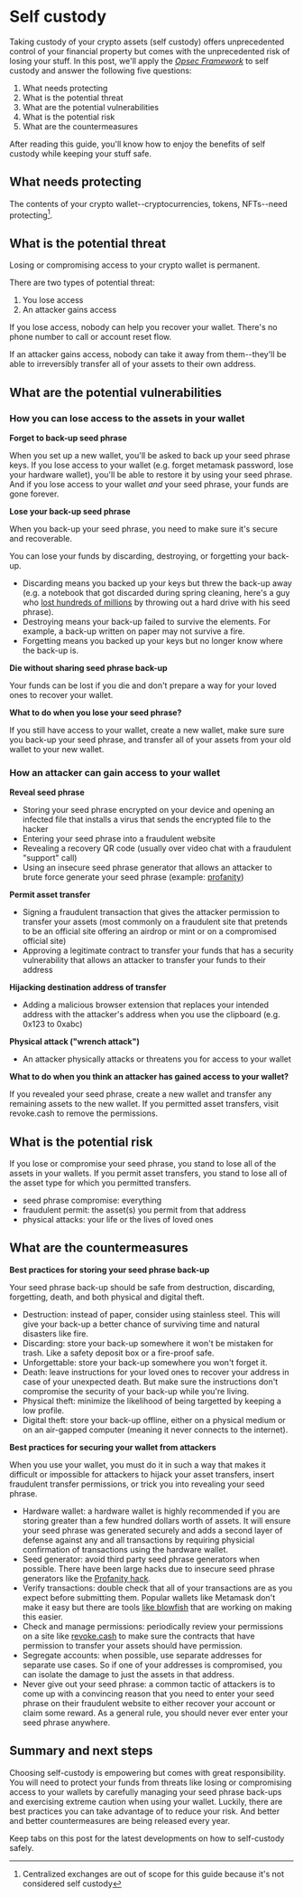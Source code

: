 # Self custody

Taking custody of your crypto assets (self custody) offers unprecedented control of your financial property but comes with the unprecedented risk of losing your stuff. In this post, we'll apply the [*Opsec Framework*](https://opsec101.org/) to self custody and answer the following five questions:

1. What needs protecting
2. What is the potential threat
3. What are the potential vulnerabilities
4. What is the potential risk
5. What are the countermeasures

After reading this guide, you'll know how to enjoy the benefits of self custody while keeping your stuff safe. 

## What needs protecting

The contents of your crypto wallet--cryptocurrencies, tokens, NFTs--need protecting[^1].


## What is the potential threat

Losing or compromising access to your crypto wallet is permanent.

There are two types of potential threat:

1. You lose access
2. An attacker gains access

If you lose access, nobody can help you recover your wallet. There's no phone number to call or account reset flow. 

If an attacker gains access, nobody can take it away from them--they'll be able to irreversibly transfer all of your assets to their own address. 

## What are the potential vulnerabilities

### How you can lose access to the assets in your wallet

**Forget to back-up seed phrase**

When you set up a new wallet, you'll be asked to back up your seed phrase keys. If you lose access to your wallet (e.g. forget metamask password, lose your hardware wallet), you'll be able to restore it by using your seed phrase. And if you lose access to your wallet *and* your seed phrase, your funds are gone forever. 

**Lose your back-up seed phrase**

When you back-up your seed phrase, you need to make sure it's secure and recoverable.

You can lose your funds by discarding, destroying, or forgetting your back-up. 
* Discarding means you backed up your keys but threw the back-up away (e.g. a notebook that got discarded during spring cleaning, here's a guy who [lost hundreds of millions](https://www.cnbc.com/2021/01/15/uk-man-makes-last-ditch-effort-to-recover-lost-bitcoin-hard-drive.html) by throwing out a hard drive with his seed phrase).
* Destroying means your back-up failed to survive the elements. For example, a back-up written on paper may not survive a fire.
* Forgetting means you backed up your keys but no longer know where the back-up is.

**Die without sharing seed phrase back-up**

Your funds can be lost if you die and don't prepare a way for your loved ones to recover your wallet.
	
**What to do when you lose your seed phrase?** 

If you still have access to your wallet, create a new wallet, make sure sure you back-up your seed phrase, and transfer all of your assets from your old wallet to your new wallet. 

### How an attacker can gain access to your wallet

**Reveal seed phrase**

- Storing your seed phrase encrypted on your device and opening an infected file that installs a virus that sends the encrypted file to the hacker
- Entering your seed phrase into a fraudulent website
- Revealing a recovery QR code (usually over video chat with a fraudulent "support" call)
- Using an insecure seed phrase generator that allows an attacker to brute force generate your seed phrase (example: [profanity](https://halborn.com/explained-the-profanity-address-generator-hack-september-2022/))

**Permit asset transfer**

* Signing a fraudulent transaction that gives the attacker permission to transfer your assets (most commonly on a fraudulent site that pretends to be an official site offering an airdrop or mint or on a compromised official site)
* Approving a legitimate contract to transfer your funds that has a security vulnerability that allows an attacker to transfer your funds to their address 

**Hijacking destination address of transfer**

* Adding a malicious browser extension that replaces your intended address with the attacker's address when you use the clipboard (e.g. 0x123 to 0xabc)

**Physical attack ("wrench attack")**

* An attacker physically attacks or threatens you for access to your wallet
	
**What to do when you think an attacker has gained access to your wallet?** 

If you revealed your seed phrase, create a new wallet and transfer any remaining assets to the new wallet. If you permitted asset transfers, visit revoke.cash to remove the permissions. 


## What is the potential risk

If you lose or compromise your seed phrase, you stand to lose all of the assets in your wallets. If you permit asset transfers, you stand to lose all of the asset type for which you permitted transfers. 

* seed phrase compromise: everything
* fraudulent permit: the asset(s) you permit from that address
* physical attacks: your life or the lives of loved ones

## What are the countermeasures

**Best practices for storing your seed phrase back-up**

Your seed phrase back-up should be safe from destruction, discarding, forgetting, death, and both physical and digital theft. 

* Destruction: instead of paper, consider using stainless steel. This will give your back-up a better chance of surviving time and natural disasters like fire. 
* Discarding: store your back-up somewhere it won't be mistaken for trash. Like a safety deposit box or a fire-proof safe. 
* Unforgettable: store your back-up somewhere you won't forget it. 
* Death: leave instructions for your loved ones to recover your address in case of your unexpected death. But make sure the instructions don't compromise the security of your back-up while you're living.
* Physical theft: minimize the likelihood of being targetted by keeping a low profile. 
* Digital theft: store your back-up offline, either on a physical medium or on an air-gapped computer (meaning it never connects to the internet).

**Best practices for securing your wallet from attackers**

When you use your wallet, you must do it in such a way that makes it difficult or impossible for attackers to hijack your asset transfers, insert fraudulent transfer permissions, or trick you into revealing your seed phrase. 

* Hardware wallet: a hardware wallet is highly recommended if you are storing greater than a few hundred dollars worth of assets. It will ensure your seed phrase was generated securely and adds a second layer of defense against any and all transactions by requiring physicial confirmation of transactions using the hardware wallet. 
* Seed generator: avoid third party seed phrase generators when possible. There have been large hacks due to insecure seed phrase generators like the [Profanity hack](https://rekt.news/wintermute-rekt-2/).
* Verify transactions: double check that all of your transactions are as you expect before submitting them. Popular wallets like Metamask don't make it easy but there are tools [like blowfish](https://blowfish.xyz/) that are working on making this easier. 
* Check and manage permissions: periodically review your permissions on a site like [revoke.cash](https://revoke.cash/) to make sure the contracts that have permission to transfer your assets should have permission.
* Segregate accounts: when possible, use separate addresses for separate use cases. So if one of your addresses is compromised, you can isolate the damage to just the assets in that address. 
* Never give out your seed phrase: a common tactic of attackers is to come up with a convincing reason that you need to enter your seed phrase on their fraudulent website to either recover your account or claim some reward. As a general rule, you should never ever enter your seed phrase anywhere. 

## Summary and next steps

Choosing self-custody is empowering but comes with great responsibility. You will need to protect your funds from threats like losing or compromising access to your wallets by carefully managing your seed phrase back-ups and exercising extreme caution when using your wallet. Luckily, there are best practices you can take advantage of to reduce your risk. And better and better countermeasures are being released every year. 

Keep tabs on this post for the latest developments on how to self-custody safely.  

[^1]: Centralized exchanges are out of scope for this guide because it's not considered self custody